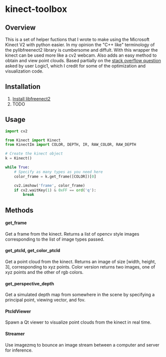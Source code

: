 # kinect-toolbox
## Overview
This is a set of helper fuctions that I wrote to make using the Microsoft Kinect V2 with python easier. In my opinion the "C++ like" terminology of the pylibfreenect2 library is cumbersome and diffult. With this wrapper the kinect can be used more like a cv2 webcam. Also adds an easy method to obtain and view point clouds. Based partially on the [stack overflow question](https://stackoverflow.com/questions/41241236/vectorizing-the-kinect-real-world-coordinate-processing-algorithm-for-speed) asked by user Logic1, which I credit for some of the optimization and visualization code.

## Installation
1) [Install libfreenect2](https://github.com/OpenKinect/libfreenect2)
2) TODO

## Usage
```python
import cv2

from Kinect import Kinect
from KinectIm import COLOR, DEPTH, IR, RAW_COLOR, RAW_DEPTH

# Create the kinect object
k = Kinect()

while True:
    # Specify as many types as you need here
    color_frame = k.get_frame([COLOR])[0]

    cv2.imshow('frame', color_frame)
    if cv2.waitKey(1) & 0xFF == ord('q'):
        break
```

## Methods
#### get_frame
Get a frame from the kinect. Returns a list of opencv style images corresponding to the list of image types passed.

#### get_ptcld, get_color_ptcld
Get a point cloud from the kinect. Returns an image of size [width, height, 3], corresponding to xyz points. Color version returns two images, one of xyz points and the other of rgb colors. 

#### get_perspective_depth
Get a simulated depth map from somewhere in the scene by specifying a principal point, viewing vector, and fov.

#### PtcldViewer
Spawn a Qt viewer to visualize point clouds from the kinect in real time. 

#### Streamer
Use imagezmq to bounce an image stream between a computer and server for inference.